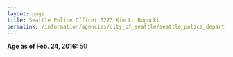 ```yaml
---
layout: page
title: Seattle Police Officer 5273 Kim L. Bogucki
permalink: /information/agencies/city_of_seattle/seattle_police_department/copbook/5273/
---
```


**Age as of Feb. 24, 2016:** 50
